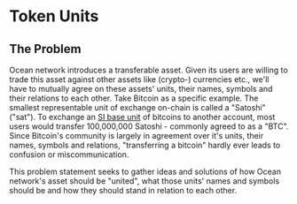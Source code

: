 # Token Units

## The Problem

Ocean network introduces a transferable asset. Given its users are willing to
trade this asset against other assets like (crypto-) currencies etc., we'll
have to mutually agree on these assets' units, their names, symbols and their
relations to each other. Take Bitcoin as a specific example. The smallest
representable unit of exchange on-chain is called a "Satoshi" ("sat"). To
exchange an [SI base unit](https://en.wikipedia.org/wiki/SI_base_unit) of
bitcoins to another account, most users would transfer 100,000,000 Satoshi -
commonly agreed to as a "BTC". Since Bitcoin's community is largely in
agreement over it's units, their names, symbols and relations, "transferring a
bitcoin" hardly ever leads to confusion or miscommunication.

This problem statement seeks to gather ideas and solutions of how Ocean
network's asset should be "united", what those units' names and symbols should
be and how they should stand in relation to each other.
